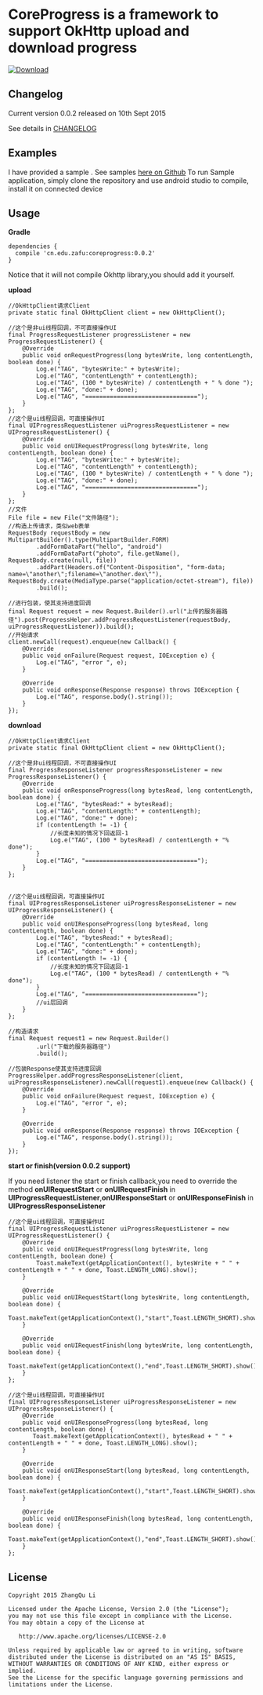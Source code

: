 CoreProgress is a framework to support OkHttp upload and download progress
====================================

[ ![Download](https://api.bintray.com/packages/lizhangqu/maven/coreprogress/images/download.svg) ](https://bintray.com/lizhangqu/maven/coreprogress/_latestVersion)

Changelog
---------

Current version 0.0.2 released on 10th Sept 2015

See details in [CHANGELOG](https://github.com/lizhangqu/CoreProgress/blob/master/CHANGELOG.md)



Examples
--------

I have provided a sample .
See samples [here on Github](https://github.com/lizhangqu/CoreProgress/tree/master/sample)
To run Sample application, simply clone the repository and use android studio to compile,  install it on connected device



Usage
-----


**Gradle**

```
dependencies {
  compile 'cn.edu.zafu:coreprogress:0.0.2'
}
```

Notice that it will not compile Okhttp library,you should add it yourself.

**upload**

```
//OkHttpClient请求Client
private static final OkHttpClient client = new OkHttpClient();

//这个是非ui线程回调，不可直接操作UI
final ProgressRequestListener progressListener = new ProgressRequestListener() {
	@Override
	public void onRequestProgress(long bytesWrite, long contentLength, boolean done) {
		Log.e("TAG", "bytesWrite:" + bytesWrite);
		Log.e("TAG", "contentLength" + contentLength);
		Log.e("TAG", (100 * bytesWrite) / contentLength + " % done ");
		Log.e("TAG", "done:" + done);
		Log.e("TAG", "================================");
	}
};
//这个是ui线程回调，可直接操作UI
final UIProgressRequestListener uiProgressRequestListener = new UIProgressRequestListener() {
	@Override
	public void onUIRequestProgress(long bytesWrite, long contentLength, boolean done) {
		Log.e("TAG", "bytesWrite:" + bytesWrite);
		Log.e("TAG", "contentLength" + contentLength);
		Log.e("TAG", (100 * bytesWrite) / contentLength + " % done ");
		Log.e("TAG", "done:" + done);
		Log.e("TAG", "================================");
	}
};
//文件
File file = new File("文件路径");
//构造上传请求，类似web表单
RequestBody requestBody = new MultipartBuilder().type(MultipartBuilder.FORM)
		.addFormDataPart("hello", "android")
		.addFormDataPart("photo", file.getName(), RequestBody.create(null, file))
		.addPart(Headers.of("Content-Disposition", "form-data; name=\"another\";filename=\"another.dex\""), RequestBody.create(MediaType.parse("application/octet-stream"), file))
		.build();

//进行包装，使其支持进度回调
final Request request = new Request.Builder().url("上传的服务器路径").post(ProgressHelper.addProgressRequestListener(requestBody, uiProgressRequestListener)).build();
//开始请求
client.newCall(request).enqueue(new Callback() {
	@Override
	public void onFailure(Request request, IOException e) {
		Log.e("TAG", "error ", e);
	}

	@Override
	public void onResponse(Response response) throws IOException {
		Log.e("TAG", response.body().string());
	}
});
```

**download**

```
//OkHttpClient请求Client
private static final OkHttpClient client = new OkHttpClient();

//这个是非ui线程回调，不可直接操作UI
final ProgressResponseListener progressResponseListener = new ProgressResponseListener() {
	@Override
	public void onResponseProgress(long bytesRead, long contentLength, boolean done) {
		Log.e("TAG", "bytesRead:" + bytesRead);
		Log.e("TAG", "contentLength:" + contentLength);
		Log.e("TAG", "done:" + done);
		if (contentLength != -1) {
			//长度未知的情况下回返回-1
			Log.e("TAG", (100 * bytesRead) / contentLength + "% done");
		}
		Log.e("TAG", "================================");
	}
};


//这个是ui线程回调，可直接操作UI
final UIProgressResponseListener uiProgressResponseListener = new UIProgressResponseListener() {
	@Override
	public void onUIResponseProgress(long bytesRead, long contentLength, boolean done) {
		Log.e("TAG", "bytesRead:" + bytesRead);
		Log.e("TAG", "contentLength:" + contentLength);
		Log.e("TAG", "done:" + done);
		if (contentLength != -1) {
			//长度未知的情况下回返回-1
			Log.e("TAG", (100 * bytesRead) / contentLength + "% done");
		}
		Log.e("TAG", "================================");
		//ui层回调
	}
};

//构造请求
final Request request1 = new Request.Builder()
		.url("下载的服务器路径")
		.build();

//包装Response使其支持进度回调
ProgressHelper.addProgressResponseListener(client, uiProgressResponseListener).newCall(request1).enqueue(new Callback() {
	@Override
	public void onFailure(Request request, IOException e) {
		Log.e("TAG", "error ", e);
	}

	@Override
	public void onResponse(Response response) throws IOException {
		Log.e("TAG", response.body().string());
	}
});
```

**start or finish(version 0.0.2 support)**


If you need listener the start or finish callback,you need to override the method **onUIRequestStart** or **onUIRequestFinish** in **UIProgressRequestListener**,**onUIResponseStart** or **onUIResponseFinish** in **UIProgressResponseListener**


```
//这个是ui线程回调，可直接操作UI
final UIProgressRequestListener uiProgressRequestListener = new UIProgressRequestListener() {
    @Override
    public void onUIRequestProgress(long bytesWrite, long contentLength, boolean done) {
        Toast.makeText(getApplicationContext(), bytesWrite + " " + contentLength + " " + done, Toast.LENGTH_LONG).show();
    }

    @Override
    public void onUIRequestStart(long bytesWrite, long contentLength, boolean done) {
        Toast.makeText(getApplicationContext(),"start",Toast.LENGTH_SHORT).show();
    }

    @Override
    public void onUIRequestFinish(long bytesWrite, long contentLength, boolean done) {
        Toast.makeText(getApplicationContext(),"end",Toast.LENGTH_SHORT).show();
    }
};
```

```
//这个是ui线程回调，可直接操作UI
final UIProgressResponseListener uiProgressResponseListener = new UIProgressResponseListener() {
    @Override
    public void onUIResponseProgress(long bytesRead, long contentLength, boolean done) {
       Toast.makeText(getApplicationContext(), bytesRead + " " + contentLength + " " + done, Toast.LENGTH_LONG).show();
    }

    @Override
    public void onUIResponseStart(long bytesRead, long contentLength, boolean done) {
        Toast.makeText(getApplicationContext(),"start",Toast.LENGTH_SHORT).show();
    }

    @Override
    public void onUIResponseFinish(long bytesRead, long contentLength, boolean done) {
        Toast.makeText(getApplicationContext(),"end",Toast.LENGTH_SHORT).show();
    }
};
```


## License

    Copyright 2015 ZhangQu Li

    Licensed under the Apache License, Version 2.0 (the "License");
    you may not use this file except in compliance with the License.
    You may obtain a copy of the License at

       http://www.apache.org/licenses/LICENSE-2.0

    Unless required by applicable law or agreed to in writing, software
    distributed under the License is distributed on an "AS IS" BASIS,
    WITHOUT WARRANTIES OR CONDITIONS OF ANY KIND, either express or implied.
    See the License for the specific language governing permissions and
    limitations under the License.

